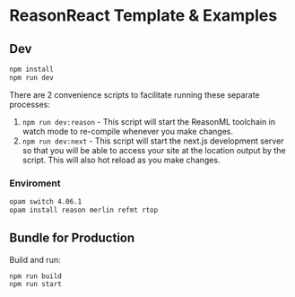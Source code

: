 # ReasonReact Template & Examples

## Dev

```bash
npm install
npm run dev
```

There are 2 convenience scripts to facilitate running these separate processes:

1. `npm run dev:reason` - This script will start the ReasonML toolchain in
   watch mode to re-compile whenever you make changes.
2. `npm run dev:next` - This script will start the next.js development server
   so that you will be able to access your site at the location output by the
   script. This will also hot reload as you make changes.

### Enviroment

```sh
opam switch 4.06.1
opam install reason merlin refmt rtop
```

## Bundle for Production

Build and run:

```bash
npm run build
npm run start
```
